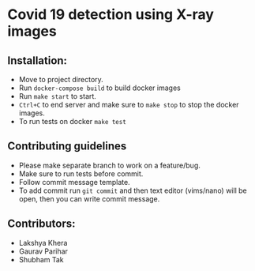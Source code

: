 # Covid 19 detection using X-ray images

## Installation:
- Move to project directory.
- Run `docker-compose build` to build docker images
- Run `make start` to start.
- `Ctrl+C` to end server and make sure to `make stop` to stop the docker images.
- To run tests on docker `make test`

## Contributing guidelines
- Please make separate branch to work on a feature/bug.
- Make sure to run tests before commit.
- Follow commit message template.
- To add commit run `git commit` and then text editor (vims/nano) will be open, then you can write commit message.

## Contributors:
- Lakshya Khera
- Gaurav Parihar
- Shubham Tak
